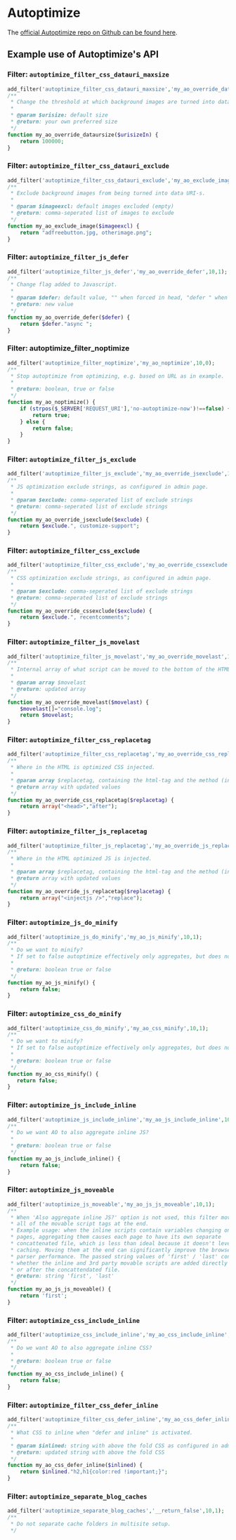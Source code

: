 Autoptimize
===========

The [official Autoptimize repo on Github can be found here](https://github.com/futtta/autoptimize/).

## Example use of Autoptimize's API

### Filter: `autoptimize_filter_css_datauri_maxsize`

```php
add_filter('autoptimize_filter_css_datauri_maxsize','my_ao_override_dataursize',10,1);
/**
 * Change the threshold at which background images are turned into data URI-s.
 *
 * @param $urisize: default size
 * @return: your own preferred size
 */
function my_ao_override_dataursize($urisizeIn) {
	return 100000;
}
```

### Filter: `autoptimize_filter_css_datauri_exclude`

```php
add_filter('autoptimize_filter_css_datauri_exclude','my_ao_exclude_image',10,1);
/**
 * Exclude background images from being turned into data URI-s.
 *
 * @param $imageexcl: default images excluded (empty)
 * @return: comma-seperated list of images to exclude
 */
function my_ao_exclude_image($imageexcl) {
	return "adfreebutton.jpg, otherimage.png";
}
```

### Filter: `autoptimize_filter_js_defer`

```php
add_filter('autoptimize_filter_js_defer','my_ao_override_defer',10,1);
/**
 * Change flag added to Javascript.
 *
 * @param $defer: default value, "" when forced in head, "defer " when not forced in head
 * @return: new value
 */
function my_ao_override_defer($defer) {
	return $defer."async ";
}
```

### Filter: autoptimize_filter_noptimize

```php
add_filter('autoptimize_filter_noptimize','my_ao_noptimize',10,0);
/**
 * Stop autoptimize from optimizing, e.g. based on URL as in example.
 *
 * @return: boolean, true or false
 */
function my_ao_noptimize() {
	if (strpos($_SERVER['REQUEST_URI'],'no-autoptimize-now')!==false) {
		return true;
	} else {
		return false;
	}
}
```

### Filter: `autoptimize_filter_js_exclude`

```php
add_filter('autoptimize_filter_js_exclude','my_ao_override_jsexclude',10,1);
/**
 * JS optimization exclude strings, as configured in admin page.
 *
 * @param $exclude: comma-seperated list of exclude strings
 * @return: comma-seperated list of exclude strings
 */
function my_ao_override_jsexclude($exclude) {
	return $exclude.", customize-support";
}
```

### Filter: `autoptimize_filter_css_exclude`

```php
add_filter('autoptimize_filter_css_exclude','my_ao_override_cssexclude',10,1);
/**
 * CSS optimization exclude strings, as configured in admin page.
 *
 * @param $exclude: comma-seperated list of exclude strings
 * @return: comma-seperated list of exclude strings
 */
function my_ao_override_cssexclude($exclude) {
	return $exclude.", recentcomments";
}
```

### Filter: `autoptimize_filter_js_movelast`

```php
add_filter('autoptimize_filter_js_movelast','my_ao_override_movelast',10,1);
/**
 * Internal array of what script can be moved to the bottom of the HTML.
 *
 * @param array $movelast
 * @return: updated array
 */
function my_ao_override_movelast($movelast) {
	$movelast[]="console.log";
	return $movelast;
}
```

### Filter: `autoptimize_filter_css_replacetag`

```php
add_filter('autoptimize_filter_css_replacetag','my_ao_override_css_replacetag',10,1);
/**
 * Where in the HTML is optimized CSS injected.
 *
 * @param array $replacetag, containing the html-tag and the method (inject "before", "after" or "replace")
 * @return array with updated values
 */
function my_ao_override_css_replacetag($replacetag) {
	return array("<head>","after");
}
```

### Filter: `autoptimize_filter_js_replacetag`

```php
add_filter('autoptimize_filter_js_replacetag','my_ao_override_js_replacetag',10,1);
/**
 * Where in the HTML optimized JS is injected.
 *
 * @param array $replacetag, containing the html-tag and the method (inject "before", "after" or "replace")
 * @return array with updated values
 */
function my_ao_override_js_replacetag($replacetag) {
    return array("<injectjs />","replace");
}
```

### Filter: `autoptimize_js_do_minify`

```php
add_filter('autoptimize_js_do_minify','my_ao_js_minify',10,1);
/**
 * Do we want to minify?
 * If set to false autoptimize effectively only aggregates, but does not minify.
 *
 * @return: boolean true or false
 */
function my_ao_js_minify() {
	return false;
}
```

### Filter: `autoptimize_css_do_minify`

```php
add_filter('autoptimize_css_do_minify','my_ao_css_minify',10,1);
/**
 * Do we want to minify?
 * If set to false autoptimize effectively only aggregates, but does not minify.
 *
 * @return: boolean true or false
 */
function my_ao_css_minify() {
   return false;
}
```

### Filter: `autoptimize_js_include_inline`

```php
add_filter('autoptimize_js_include_inline','my_ao_js_include_inline',10,1);
/**
 * Do we want AO to also aggregate inline JS?
 *
 * @return: boolean true or false
 */
function my_ao_js_include_inline() {
	return false;
}
```

### Filter: `autoptimize_js_moveable`

```php
add_filter('autoptimize_js_moveable','my_ao_js_js_moveable',10,1);
/**
 * When 'Also aggregate inline JS?' option is not used, this filter moves
 * all of the movable script tags at the end.
 * Example usage: when the inline scripts contain variables changing on all
 * pages, aggregating them causes each page to have its own separate 
 * concattenated file, which is less than ideal because it doesn't leverage
 * caching. Moving them at the end can significantly improve the browser's
 * parser performance. The passed string values of 'first' / 'last' controls
 * whether the inline and 3rd party movable scripts are added directly before
 * or after the concattendated file.
 * @return: string 'first', 'last'
 */
function my_ao_js_js_moveable() {
	return 'first';
}
```

### Filter: `autoptimize_css_include_inline`

```php
add_filter('autoptimize_css_include_inline','my_ao_css_include_inline',10,1);
/**
 * Do we want AO to also aggregate inline CSS?
 *
 * @return: boolean true or false
 */
function my_ao_css_include_inline() {
    return false;
}
```

### Filter: `autoptimize_filter_css_defer_inline`

```php
add_filter('autoptimize_filter_css_defer_inline','my_ao_css_defer_inline',10,1);
/**
 * What CSS to inline when "defer and inline" is activated.
 *
 * @param $inlined: string with above the fold CSS as configured in admin
 * @return: updated string with above the fold CSS
 */
function my_ao_css_defer_inline($inlined) {
	return $inlined."h2,h1{color:red !important;}";
}
```

### Filter: `autoptimize_separate_blog_caches`

```php
add_filter('autoptimize_separate_blog_caches','__return_false',10,1);
/**
 * Do not separate cache folders in multisite setup.
 */
```
